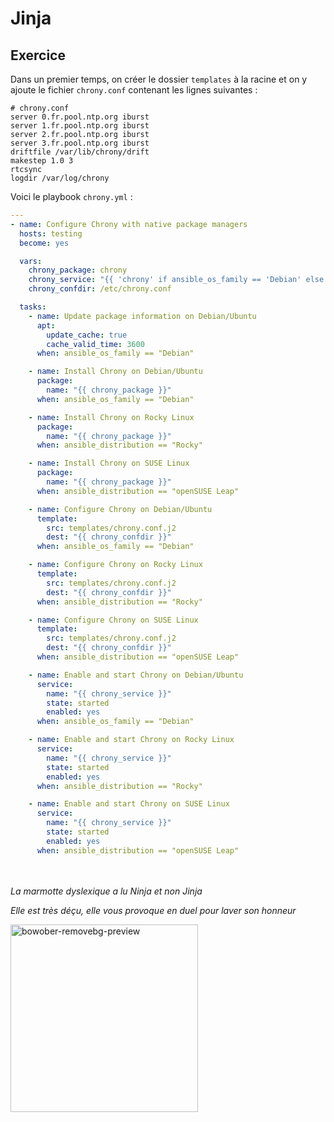 # Jinja

## Exercice

Dans un premier temps, on créer le dossier ```templates``` à la racine et on y ajoute le fichier ```chrony.conf``` contenant les lignes suivantes : 

```console
# chrony.conf
server 0.fr.pool.ntp.org iburst
server 1.fr.pool.ntp.org iburst
server 2.fr.pool.ntp.org iburst
server 3.fr.pool.ntp.org iburst
driftfile /var/lib/chrony/drift
makestep 1.0 3
rtcsync
logdir /var/log/chrony
```

Voici le playbook ```chrony.yml``` :

```yaml
---
- name: Configure Chrony with native package managers
  hosts: testing
  become: yes

  vars:
    chrony_package: chrony
    chrony_service: "{{ 'chrony' if ansible_os_family == 'Debian' else 'chronyd' }}"
    chrony_confdir: /etc/chrony.conf

  tasks:
    - name: Update package information on Debian/Ubuntu
      apt:
        update_cache: true
        cache_valid_time: 3600
      when: ansible_os_family == "Debian"

    - name: Install Chrony on Debian/Ubuntu
      package:
        name: "{{ chrony_package }}"
      when: ansible_os_family == "Debian"

    - name: Install Chrony on Rocky Linux
      package:
        name: "{{ chrony_package }}"
      when: ansible_distribution == "Rocky"

    - name: Install Chrony on SUSE Linux
      package:
        name: "{{ chrony_package }}"
      when: ansible_distribution == "openSUSE Leap"

    - name: Configure Chrony on Debian/Ubuntu
      template:
        src: templates/chrony.conf.j2
        dest: "{{ chrony_confdir }}"
      when: ansible_os_family == "Debian"

    - name: Configure Chrony on Rocky Linux
      template:
        src: templates/chrony.conf.j2
        dest: "{{ chrony_confdir }}"
      when: ansible_distribution == "Rocky"

    - name: Configure Chrony on SUSE Linux
      template:
        src: templates/chrony.conf.j2
        dest: "{{ chrony_confdir }}"
      when: ansible_distribution == "openSUSE Leap"

    - name: Enable and start Chrony on Debian/Ubuntu
      service:
        name: "{{ chrony_service }}"
        state: started
        enabled: yes
      when: ansible_os_family == "Debian"

    - name: Enable and start Chrony on Rocky Linux
      service:
        name: "{{ chrony_service }}"
        state: started
        enabled: yes
      when: ansible_distribution == "Rocky"

    - name: Enable and start Chrony on SUSE Linux
      service:
        name: "{{ chrony_service }}"
        state: started
        enabled: yes
      when: ansible_distribution == "openSUSE Leap"

```

<br><br>
*La marmotte dyslexique a lu Ninja et non Jinja*

*Elle est très déçu, elle vous provoque en duel pour laver son honneur*

<img src="https://github.com/user-attachments/assets/a1ef7811-2ccf-4da8-a423-7cf017b82f72" alt="bowober-removebg-preview" width="300" height="auto">
